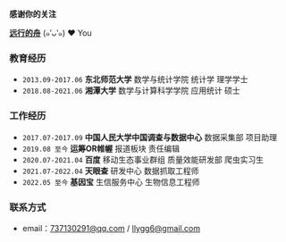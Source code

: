 **感谢你的关注**

[**远行的舟**](https://www.longzf.com) (๑′ᴗ‵๑)  ❤ You

### 教育经历

* `2013.09-2017.06` **东北师范大学** 数学与统计学院 统计学 理学学士
* `2018.08-2021.06` **湘潭大学** 数学与计算科学学院 应用统计 硕士

### 工作经历

* `2017.07-2017.09` **中国人民大学中国调查与数据中心** 数据采集部 项目助理
* `2019.08 至今` **运筹OR帷幄** 报道板块 责任编辑
* `2020.07-2021.04` **百度** 移动生态事业群组 质量效能研发部 爬虫实习生
* `2021.07-2022.04` **天眼查** 研发中心 数据抓取工程师
* `2022.05 至今` **基因宝** 生信服务中心 生物信息工程师

### 联系方式

* email：737130291@qq.com / llygg6@gmail.com
